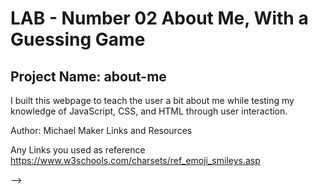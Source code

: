 # LAB - Number 02 About Me, With a Guessing Game

## Project Name: about-me
I built this webpage to teach the user a bit about me while testing my knowledge of JavaScript, CSS, and HTML through user interaction.

Author: Michael Maker
Links and Resources
<!-- submission PR -->
Any Links you used as reference
<https://www.w3schools.com/charsets/ref_emoji_smileys.asp>
<!-- Reflections and Comments --> -->
<!-- Consider including the answers to your daily journal and submission questions here
This is also a good place to reflect on the tools and resources used and learned
